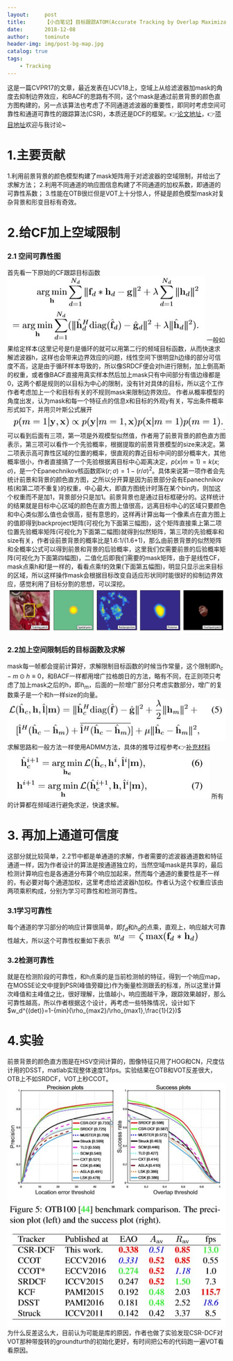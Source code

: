 ```yaml
---
layout:     post
title:      【小白笔记】目标跟踪ATOM(Accurate Tracking by Overlap Maximization)
date:       2018-12-08
author:     tominute
header-img: img/post-bg-map.jpg
catalog: true
tags:
    - Tracking
---
```

这是一篇CVPR17的文章，最近发表在IJCV18上，空域上从给滤波器加mask的角度去抑制边界效应，和BACF的思路有不同，这个mask是通过前景背景的颜色直方图构建的，另一点该算法也考虑了不同通道滤波器的重要性，即同时考虑空间可靠性和通道可靠性的跟踪算法(CSR)，本质还是DCF的框架。👉[论文地址](http://openaccess.thecvf.com/content_cvpr_2017/papers/Lukezic_Discriminative_Correlation_Filter_CVPR_2017_paper.pdf)，👉[项目地址](https://github.com/alanlukezic/csr-dcf)欢迎与我讨论~

# 1.主要贡献
1.利用前景背景的颜色模型构建了mask矩阵用于对滤波器的空域限制，并给出了求解方法；
2.利用不同通道的响应图信息构建了不同通道的加权系数，即通道的可靠性系数；
3.性能在OTB很烂但是VOT上十分惊人，怀疑是颜色模型mask对复杂背景和形变目标有奇效。

# 2.给CF加上空域限制
### 2.1 空间可靠性图
首先看一下原始的CF跟踪目标函数
![1](/img/20181208/1.JPG)
一般如果给定样本(这里记号是f)是循环的就可以用第二行的频域目标函数，从而快速求解滤波器h，这样也会带来边界效应的问题，线性空间下很明显h边缘的部分可信度不高，这是由于循环样本导致的，所以像SRDCF便会对h进行限制，加上倒高斯的权重，或者像BACF直接用真实样本然后加上mask只有中间部分有值边缘都是0，这两个都是规则的以目标为中心的限制，没有针对具体的目标，所以这个工作作者考虑加上一个和目标有关的不规则mask来限制边界效应。
作者从概率模型的角度出发，认为mask和每一个特征点的信息x和目标的外观y有关，写出条件概率形式如下，并用贝叶斯公式展开
![2](/img/20181208/2.JPG)
可以看到后面有三项，第一项是外观模型似然值，作者用了前景背景的颜色直方图表示，第三项可以看作一个先验概率，根据提取的前景背景模型的size来决定。第二项表示高可靠性区域的位置的概率，很直观的靠近目标中间的部分概率大，其他概率很小，作者直接搞了一个先验根据离目标中心距离决定，$p(x|m=1)=k(x;\sigma)$，是一个Epanechnikov核函数即$k(r;\sigma)=1-(r/\sigma)^2$。具体来说第一项作者会先统计前景和背景的颜色直方图，之所以分开算是因为前景部分会有Epanechnikov核(和第二项不重复)的权重，中心最大，即直方图统计时落在某个bin内，则加这个权重而不是加1，背景部分只是加1。前景背景也是通过目标框硬分的。这样统计的结果就是目标中心区域的颜色在直方图上值很高，远离目标中心的区域只要颜色和中心类似那么值也会很高，挺有意思的，这样再计算出每一个像素点在直方图上的值即得到backproject矩阵(可视化为下面第三幅图)，这个矩阵直接乘上第二项位置先验概率矩阵(可视化为下面第二幅图)就得到似然矩阵，第三项的先验概率和size有关，作者设前景背景的概率比是1.6:1/(1.6+1)，那么由前景背景的似然矩阵和全概率公式可以得到前景和背景的后验概率，这里我们仅需要前景的后验概率矩阵(可视化为下面第四幅图)，二值化后即我们需要的mask矩阵，由于是线性CF，mask点乘h和f是一样的，看看点乘f的效果(下面第五幅图)，明显只显示出来目标的区域，所以这样操作mask会根据目标改变自适应形状同时能很好的抑制边界效应，感觉利用了目标分割的思想，可以深挖。
![3](/img/20181208/3.JPG)
### 2.2加上空间限制后的目标函数及求解
mask每一帧都会提前计算好，求解限制目标函数的时候当作常量，这个限制即$h_c-m\odot h\equiv 0$，和BACF一样都用增广拉格朗日的方法，略有不同，在正则项只考虑了加上mask之后的h，即$h_m$，后面的一阶增广部分只考虑实数部分，增广的复数乘子是一个和h一样size的向量。
![4](/img/20181208/4.JPG)
求解思路和一般方法一样使用ADMM方法，具体的推导过程参考👉[补充材料](http://openaccess.thecvf.com/content_cvpr_2017/supplemental/Lukezic_Discriminative_Correlation_Filter_2017_CVPR_supplemental.pdf)
![5](/img/20181208/5.JPG)
所有的计算都在频域进行避免求逆，快速求解。
# 3. 再加上通道可信度
这部分就比较简单，2.2节中都是单通道的求解，作者需要的滤波器通道数和特征通道一样，因为作者设计的算法是按通道独立的，当然空域mask是共享的，最后检测计算响应也是各通道分布算个响应加起来，然而每个通道的重要性是不一样的，有必要对每个通道加权，这里考虑给滤波器h加权。作者认为这个权重应该由两项乘积构成，分别为学习可靠性和检测可靠性。
### 3.1学习可靠性
每个通道的学习部分的响应计算很简单，即$f_d$和$h_d$的点乘，直观上，响应越大可靠性越大，所以这个可靠性权重如下表示
![6](/img/20181208/6.JPG)
### 3.2检测可靠性
就是在检测阶段的可靠性，和h点乘的是当前检测帧的特征，得到一个响应map，在MOSSE论文中提到PSR(峰值旁瓣比)作为衡量检测跟丢的标准，所以这里计算次峰值和主峰值之比，很好理解，比值越小，响应图越干净，跟踪效果越好，那么可靠性越高，所以作者根据这个设计，再考虑一些特殊情况，设计如下
$w_d^{(det)}=1-{min}(\rho_{max2}/\rho_{max1},\frac{1}{2})$
# 4.实验
前景背景的颜色直方图是在HSV空间计算的，图像特征只用了HOG和CN，尺度估计用的DSST，matlab实现整体速度13fps。实验结果在OTB和VOT反差很大，OTB上不如SRDCF，VOT上秒CCOT。
![7](/img/20181208/7.JPG)
![8](/img/20181208/8.JPG)
为什么反差这么大，目前认为可能是库的原因，作者也做了实验发现CSR-DCF对VOT那种带旋转的groundturth的初始化更好，有时间把公布的代码跑一遍VOT看看原因。




